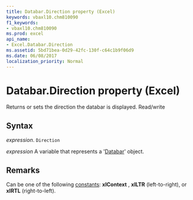 ```yaml
---
title: Databar.Direction property (Excel)
keywords: vbaxl10.chm810090
f1_keywords:
- vbaxl10.chm810090
ms.prod: excel
api_name:
- Excel.Databar.Direction
ms.assetid: 5bd71bea-0d29-42fc-130f-c64c1b9f06d9
ms.date: 06/08/2017
localization_priority: Normal
---
```



# Databar.Direction property (Excel)

Returns or sets the direction the databar is displayed. Read/write


## Syntax

_expression_. `Direction`

_expression_ A variable that represents a '[Databar](Excel.Databar.md)' object.


## Remarks

Can be one of the following [constants](Excel.Constants.md):  **xlContext** , **xlLTR** (left-to-right), or **xlRTL** (right-to-left).


